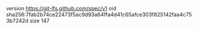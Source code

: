 version https://git-lfs.github.com/spec/v1
oid sha256:7fab2b74ce22473f5ac9d93a64ffa4d41c65afce303f825142faa4c753b7242d
size 147
